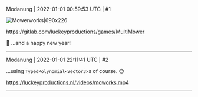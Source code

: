 Modanung | 2022-01-01 00:59:53 UTC | #1

![Mowerworks|690x226](upload://4Q0ibJsokMbTDkN7WjIvX8alXVO.png)

https://gitlab.com/luckeyproductions/games/MultiMower

:tada: ...and a happy new year!

-------------------------

Modanung | 2022-01-01 22:11:41 UTC | #2

...using `TypedPolynomial<Vector3>`s of course. :smirk:

https://luckeyproductions.nl/videos/moworks.mp4

-------------------------

